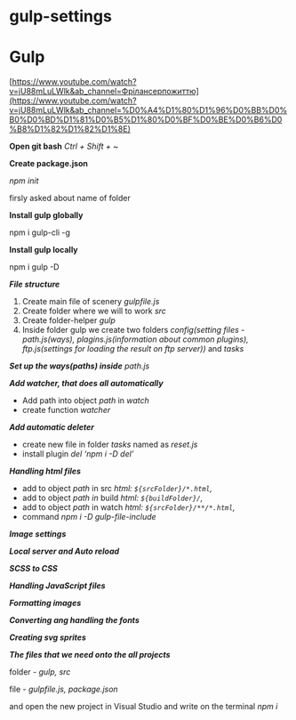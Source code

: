 # gulp-settings

# Gulp

[https://www.youtube.com/watch?v=jU88mLuLWlk&ab_channel=Фрілансерпожиттю](https://www.youtube.com/watch?v=jU88mLuLWlk&ab_channel=%D0%A4%D1%80%D1%96%D0%BB%D0%B0%D0%BD%D1%81%D0%B5%D1%80%D0%BF%D0%BE%D0%B6%D0%B8%D1%82%D1%82%D1%8E)

**Open git bash** *Ctrl + Shift + ~*

**Create package.json**

*npm init*

firsly asked about name of folder

**Install gulp globally**

npm i gulp-cli -g

**Install gulp locally**

npm i gulp -D

***File structure***

1. Create main file of scenery *gulpfile.js*
2. Create folder where we will to work *src*
3. Create folder-helper *gulp*
4. Inside folder gulp we create two folders *config(setting files - path.js(ways), plagins.js(information about common plugins), ftp.js(settings for loading the result on ftp server))* and *tasks*

***Set up the ways(paths) inside** path.js*

***Add watcher, that does all automatically***

- Add path into object *path* in *watch*
- create function *watcher*

***Add automatic deleter***

- create new file in folder *tasks* named as *reset.js*
- install plugin *del ‘npm i -D del’*

***Handling html files***

- add to object *path* in src *html: `${srcFolder}/*.html`,*
- add to object *path in* build *html: `${buildFolder}/`,*
- add to object *path* in watch *html: `${srcFolder}/**/*.html`,*
- command *npm i -D gulp-file-include*

***Image*** ***settings***

***Local server and Auto reload***

***SCSS to CSS***

***Handling JavaScript files***

***Formatting images***

***Converting ang handling the fonts***

***Creating svg sprites***

***The files that we need onto the all projects***

folder - *gulp, src*

file - *gulpfile.js, package.json* 

and open the new project in Visual Studio and write on the terminal *npm i*
